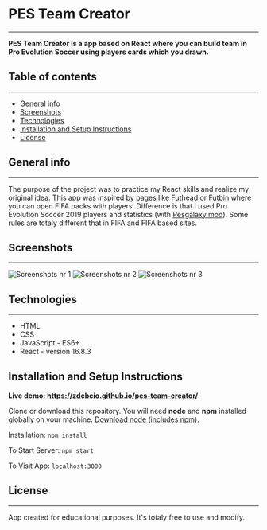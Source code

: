 # PES Team Creator

---

**PES Team Creator is a app based on React where you can build team in Pro Evolution Soccer using players cards which you drawn.**

## Table of contents

---

- [General info](#general-info)
- [Screenshots](#screenshots)
- [Technologies](#technologies)
- [Installation and Setup Instructions](#installation-and-setup-instructions)
- [License](#license)

## General info

---

The purpose of the project was to practice my React skills and realize my original idea. This app was inspired by pages like [Futhead](https://www.futhead.com) or [Futbin](https://www.futbin.com) where you can open FIFA packs with players. Difference is that I used Pro Evolution Soccer 2019 players and statistics (with [Pesgalaxy mod](https://pesgalaxy.com)). Some rules are totaly different that in FIFA and FIFA based sites.

## Screenshots

---

![Screenshots nr 1](./screenhots/sc1.jpg)
![Screenshots nr 2](./screenhots/sc2.jpg)
![Screenshots nr 3](./screenhots/sc3.jpg)

## Technologies

---

- HTML
- CSS
- JavaScript - ES6+
- React - version 16.8.3

## Installation and Setup Instructions

**Live demo: https://zdebcio.github.io/pes-team-creator/**

Clone or download this repository. You will need **node** and **npm** installed globally on your machine.
[Download node (includes npm)](https://nodejs.org/en/download/).

Installation:
`npm install`

To Start Server:
`npm start`

To Visit App:
`localhost:3000`

## License

---

App created for educational purposes. It's totaly free to use and modify.
